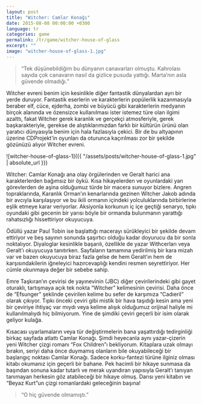 ```yaml
---
layout: post
title: "Witcher: Camlar Konağı"
date: 2015-08-08 00:00:00 +0300
language: tr
categories: game
permalink: /tr/game/witcher-house-of-glass
excerpt: ""
image: "witcher-house-of-glass-1.jpg"
---
```

> “Tek düşünebildiğim bu dünyanın canavarları olmuştu. Kahrolası sayıda çok canavarın nasıl da gizlice pusuda yattığı. Marta’nın asla güvende olmadığı.”

Witcher evreni benim için kesinlikle diğer fantastik dünyalardan ayrı bir yerde duruyor. Fantastik eserlerin ve karakterlerin popülerlik kazanmasıyla beraber elf, cüce, ejderha, zombi ve büyücü gibi karakterlerin medyanın birçok alanında ve özensizce kullanılması ister istemez türe olan ilgimi azalttı, fakat Witcher gerek karanlık ve gerçekçi atmosferiyle, gerek başkarakteriyle, gerekse de alıştıklarımızdan farklı bir kültürün ürünü olan yaratıcı dünyasıyla benim için hala fazlasıyla çekici. Bir de bu altyapının üzerine CDProjekt’in oyunları da oturunca kaçırılması zor bir şekilde gözünüzü alıyor Witcher evreni.

![witcher-house-of-glass-1]({{ "/assets/posts/witcher-house-of-glass-1.jpg" | absolute_url }})

Witcher: Camlar Konağı ana olay örgülerinden ve Geralt harici ana karakterlerden bağımsız bir öykü. Kısa hikayelerden ve oyunlardaki yan görevlerden de aşina olduğumuz türde bir macera sunuyor bizlere. Angren topraklarında, Karanlık Orman’ın kenarlarında gezinen Witcher Jakob adında bir avcıyla karşılaşıyor ve bu ikili ormanın içindeki yolculuklarında birbirlerine eşlik etmeye karar veriyorlar. Aksiyonla korkunun iç içe geçtiği senaryo, tıpkı oyundaki gibi gecenin bir yarısı böyle bir ormanda bulunmanın yarattığı rahatsızlığı hissettiriyor okuyucuya.

Ödüllü yazar Paul Tobin ise başlattığı macerayı sürükleyici bir şekilde devam ettiriyor ve beş sayının sonunda şaşırtıcı olduğu kadar doyurucu da bir sonla noktalıyor. Diyaloglar kesinlikle başarılı, özellikle de yazar Withcerları veya Geralt’ı okuyucuya tanıtırken. Sayfaların tamamına yedirilmiş bir kara mizah var ve bazen okuyucuya biraz fazla gelse de hem Geralt’ın hem de karşısındakilerin iğneleyici hazırcevaplığı kendini resmen seyrettiriyor. Her cümle okunmaya değer bir sebebe sahip.

Emre Taşkıran’ın çevirisi de yayınevinin (JBC) diğer çevirilerindeki gibi gayet oturaklı, tartışmaya açık tek nokta “Witcher” kelimesinin çevirisi. Daha önce de “Efsunger” şeklinde çevirilen kelime bu sefer de karşımıza “Cadıeril” olarak çıkıyor. Tıpkı önceki çeviri gibi mistik bir hava taşıdığı kesin ama yeni bir çeviriye ihtiyaç var mıydı veya kelime alışık olduğumuz orijinal haliyle mi kullanılmalıydı hiç bilmiyorum. Yine de şimdiki çeviri geçerli bir isim olarak geliyor kulağa.

Kısacası uyarlamaların veya tür değiştirmelerin bana yaşattırdığı tedirginliği birkaç sayfada atlattı Camlar Konağı. Şimdi heyecanla aynı yazar-çizerin yeni Witcher çizgi romanı “Fox Children”ı bekliyorum. Kitaplara uzak olmayı bırakın, seriyi daha önce duymamış olanların bile okuyabileceği bir başlangıç noktası Camlar Konağı. Sadece korku-fantezi türüne ilginiz olması kitabı okumanız için geçerli bir bahane. Pek hacimli bir hikaye sunmasa da başından sonuna kadar tutarlı ve merak uyandıran yapısıyla Geralt’ı tanıyan tanımayan herkesin göz atabileceği bir hikaye olmuş. Darısı yeni kitabın ve “Beyaz Kurt”un çizgi romanlardaki geleceğinin başına!

> “O hiç güvende olmamıştı.”